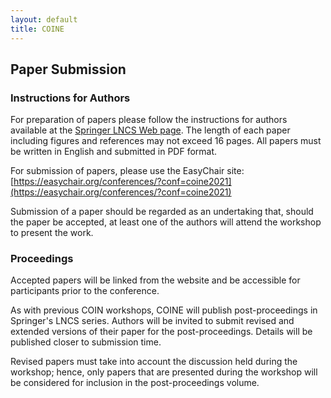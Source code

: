 ```yaml
---
layout: default
title: COINE
---
```


## Paper Submission

### Instructions for Authors

For preparation of papers please follow the instructions for authors available at the [Springer LNCS Web page](https://www.springer.com/gp/computer-science/lncs/conference-proceedings-guidelines).
The length of each paper including figures and references may not exceed 16 pages.
All papers must be written in English and submitted in PDF format. 

For submission of papers, please use the EasyChair site: [https://easychair.org/conferences/?conf=coine2021](https://easychair.org/conferences/?conf=coine2021)

Submission of a paper should be regarded as an undertaking that, should the paper be accepted, at least one of the authors will attend the workshop to present the work. 

### Proceedings

Accepted papers will be linked from the website and be accessible for participants prior to the conference.

As with previous COIN workshops, COINE will publish post-proceedings in Springer's LNCS series. Authors will be invited to submit revised and extended versions of their paper for  the post-proceedings. Details will be published closer to submission time. 

Revised papers must take into account the discussion held during the workshop; hence, only papers that are presented during the workshop will be considered for inclusion in the post-proceedings volume.
